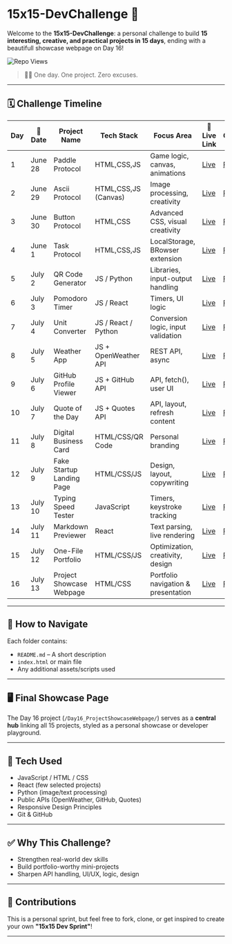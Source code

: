 # 15x15-DevChallenge 🚀

Welcome to the **15x15-DevChallenge**: a personal challenge to build **15 interesting, creative, and practical projects in 15 days**, ending with a beautifull showcase webpage on Day 16!

![Repo Views](https://komarev.com/ghpvc/?username=dkulthia&repo=15x15-DevChallenge&label=Repo%20views&color=grey&style=plastic&abbreviated=true)


> 👨‍💻 One day. One project. Zero excuses.

---

## 🗓️ Challenge Timeline

| Day | 📅 Date       | Project Name                  | Tech Stack               | Focus Area                            | 🔗 Live Link                                           | 🧾 GitHub Repo                                           |
|-----|---------------|-------------------------------|--------------------------|----------------------------------------|--------------------------------------------------------|----------------------------------------------------------|
| 1   | June 28       | Paddle Protocol               | HTML,CSS,JS              | Game logic, canvas, animations         | [Live](https://dkulthia.github.io/Paddle-Protocol/)    | [Repo](https://github.com/dkulthia/Paddle-Protocol)      |
| 2   | June 29       | Ascii Protocol                | HTML,CSS,JS (Canvas)     | Image processing, creativity           | [Live](https://dkulthia.github.io/Ascii-Protocol/)     | [Repo](https://github.com/dkulthia/Ascii-Protocol)       |
| 3   | June 30       | Button Protocol               | HTML,CSS                 | Advanced CSS, visual creativity        | [Live](https://dkulthia.github.io/Button-Protocol/)    | [Repo](https://github.com/dkulthia/Button-Protocol)      |
| 4   | June 1        | Task Protocol                 | HTML,CSS,JS              | LocalStorage, BRowser extension        | [Live](https://dkulthia.github.io/Task-Protocol/)      | [Repo](https://github.com/dkulthia/Task-Protocol)        |
| 5   | July 2        | QR Code Generator             | JS / Python              | Libraries, input-output handling       | [Live](https://dkulthia.github.io/)                    | [Repo](https://github.com/dkulthia/)                     |
| 6   | July 3        | Pomodoro Timer                | JS / React               | Timers, UI logic                       | [Live](https://dkulthia.github.io/)                    | [Repo](https://github.com/dkulthia/)                     |
| 7   | July 4        | Unit Converter                | JS / React / Python      | Conversion logic, input validation     | [Live](https://dkulthia.github.io/)                    | [Repo](https://github.com/dkulthia/)                     |
| 8   | July 5        | Weather App                   | JS + OpenWeather API     | REST API, async                        | [Live](https://dkulthia.github.io/)                    | [Repo](https://github.com/dkulthia/)                     |
| 9   | July 6        | GitHub Profile Viewer         | JS + GitHub API          | API, fetch(), user UI                  | [Live](https://dkulthia.github.io/)                    | [Repo](https://github.com/dkulthia/)                     |
| 10  | July 7        | Quote of the Day              | JS + Quotes API          | API, layout, refresh content           | [Live](https://dkulthia.github.io/)                    | [Repo](https://github.com/dkulthia/)                     |
| 11  | July 8        | Digital Business Card         | HTML/CSS/QR Code         | Personal branding                      | [Live](https://dkulthia.github.io/)                    | [Repo](https://github.com/dkulthia/)                     |
| 12  | July 9        | Fake Startup Landing Page     | HTML/CSS/JS              | Design, layout, copywriting            | [Live](https://dkulthia.github.io/)                    | [Repo](https://github.com/dkulthia/)                     |
| 13  | July 10       | Typing Speed Tester           | JavaScript               | Timers, keystroke tracking             | [Live](https://dkulthia.github.io/)                    | [Repo](https://github.com/dkulthia/)                     |
| 14  | July 11       | Markdown Previewer            | React                    | Text parsing, live rendering           | [Live](https://dkulthia.github.io/)                    | [Repo](https://github.com/dkulthia/)                     |
| 15  | July 12       | One-File Portfolio            | HTML/CSS/JS              | Optimization, creativity, design       | [Live](https://dkulthia.github.io/)                    | [Repo](https://github.com/dkulthia/)                     |
| 16  | July 13       | Project Showcase Webpage      | HTML/CSS                 | Portfolio navigation & presentation    | [Live](https://dkulthia.github.io/)                    | [Repo](https://github.com/dkulthia/)                     |

---

## 📌 How to Navigate

Each folder contains:
- `README.md` – A short description
- `index.html` or main file
- Any additional assets/scripts used

---

## 🖥️ Final Showcase Page
The Day 16 project (`/Day16_ProjectShowcaseWebpage/`) serves as a **central hub** linking all 15 projects, styled as a personal showcase or developer playground.

---

## 🧰 Tech Used

- JavaScript / HTML / CSS
- React (few selected projects)
- Python (image/text processing)
- Public APIs (OpenWeather, GitHub, Quotes)
- Responsive Design Principles
- Git & GitHub

---

## ✅ Why This Challenge?

- Strengthen real-world dev skills
- Build portfolio-worthy mini-projects
- Sharpen API handling, UI/UX, logic, design

---

## 🙌 Contributions

This is a personal sprint, but feel free to fork, clone, or get inspired to create your own **"15x15 Dev Sprint"**!

---
